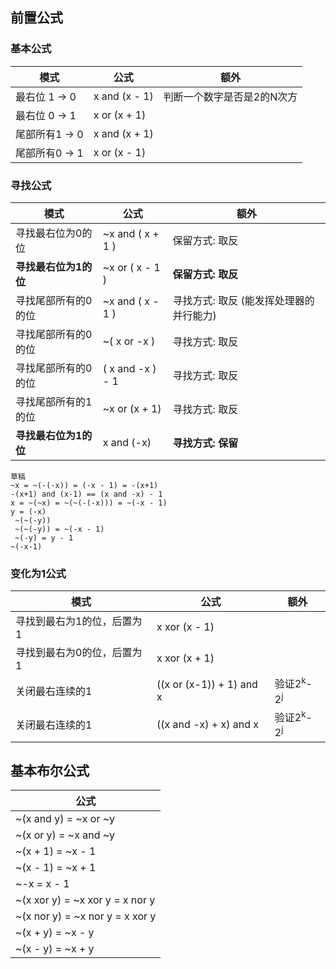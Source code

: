 ## 前置公式

### 基本公式

| 模式           | 公式          | 额外                       |
|----------------|---------------|----------------------------|
| 最右位 1 -> 0  | x and (x - 1) | 判断一个数字是否是2的N次方 |
| 最右位 0 -> 1  | x or  (x + 1) |                            |
| 尾部所有1 -> 0 | x and (x + 1) |                            |
| 尾部所有0 -> 1 | x or  (x - 1) |                            |

### 寻找公式

| 模式                  | 公式             | 额外                                    |
|-----------------------|------------------|-----------------------------------------|
| 寻找最右位为0的位     | ~x and ( x + 1 ) | 保留方式: 取反                          |
| **寻找最右位为1的位** | ~x or  ( x - 1 ) | **保留方式: 取反**                      |
| 寻找尾部所有的0的位   | ~x and ( x - 1 ) | 寻找方式: 取反 (能发挥处理器的并行能力) |
| 寻找尾部所有的0的位   | ~( x or -x )     | 寻找方式: 取反                          |
| 寻找尾部所有的0的位   | ( x and -x ) - 1 | 寻找方式: 取反                          |
| 寻找尾部所有的1的位   | ~x or (x + 1)    | 寻找方式: 取反                          |
| **寻找最右位为1的位** | x and (-x)       | **寻找方式: 保留**                      |

```
草稿
~x = ~(-(-x)) = (-x - 1) = -(x+1)
-(x+1) and (x-1) == (x and -x) - 1
x = ~(~x) = ~(~(-(-x))) = ~(-x - 1)
y = (-x)
 ~(~(-y))
 ~(~(-y)) = ~(-x - 1)
 ~(-y) = y - 1
~(-x-1) 
```

### 变化为1公式

| 模式                       | 公式                       | 额外                            |
|----------------------------|----------------------------|---------------------------------|
| 寻找到最右为1的位，后置为1 | x xor (x - 1)              |                                 |
| 寻找到最右为0的位，后置为1 | x xor (x + 1)              |                                 |
| 关闭最右连续的1            | ((x or (x-1)) + 1) and x   | 验证2<sup>k</sup>-2<sup>j</sup> |
| 关闭最右连续的1            | ((x and -x) + x) and x     | 验证2<sup>k</sup>-2<sup>j</sup> |

## 基本布尔公式

| 公式                            |
|---------------------------------|
| ~(x and y) = ~x or ~y           |
| ~(x or y) = ~x and ~y           |
| ~(x + 1) = ~x - 1               |
| ~(x - 1) = ~x + 1               |
| ~-x = x - 1                     |
| ~(x xor y) = ~x xor y = x nor y |
| ~(x nor y) = ~x nor y = x xor y |
| ~(x + y) = ~x - y               |
| ~(x - y) = ~x + y               |

